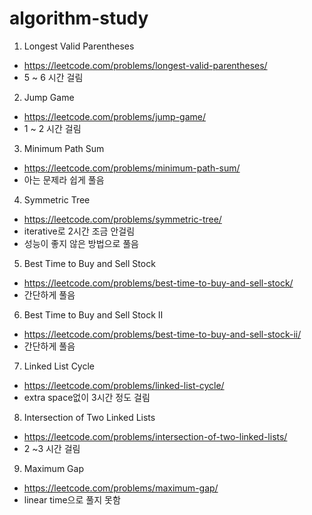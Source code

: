 # algorithm-study

1. Longest Valid Parentheses
  * https://leetcode.com/problems/longest-valid-parentheses/
  * 5 ~ 6 시간 걸림

2. Jump Game
  * https://leetcode.com/problems/jump-game/
  * 1 ~ 2 시간 걸림

3. Minimum Path Sum
  * https://leetcode.com/problems/minimum-path-sum/
  * 아는 문제라 쉽게 풀음

4. Symmetric Tree
  * https://leetcode.com/problems/symmetric-tree/
  * iterative로 2시간 조금 안걸림
  * 성능이 좋지 않은 방법으로 풀음

5. Best Time to Buy and Sell Stock
  * https://leetcode.com/problems/best-time-to-buy-and-sell-stock/
  * 간단하게 풀음

6. Best Time to Buy and Sell Stock II
  * https://leetcode.com/problems/best-time-to-buy-and-sell-stock-ii/
  * 간단하게 풀음

7. Linked List Cycle
  * https://leetcode.com/problems/linked-list-cycle/
  * extra space없이 3시간 정도 걸림

8. Intersection of Two Linked Lists
  * https://leetcode.com/problems/intersection-of-two-linked-lists/
  * 2 ~3 시간 걸림

9. Maximum Gap
  * https://leetcode.com/problems/maximum-gap/
  * linear time으로 풀지 못함

